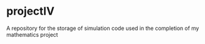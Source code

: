 # projectIV
A repository for the storage of simulation code used in the completion of my mathematics project
